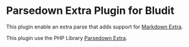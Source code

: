 # Parsedown Extra Plugin for Bludit
This plugin enable an extra parse that adds support for [Markdown Extra](https://michelf.ca/projects/php-markdown/extra/).

This plugin use the PHP Library [Parsedown Extra](https://github.com/erusev/parsedown-extra).
